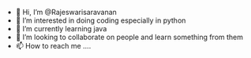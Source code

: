 - 👋 Hi, I’m @Rajeswarisaravanan
- 👀 I’m interested in doing coding especially in python
- 🌱 I’m currently learning java
- 💞️ I’m looking to collaborate on people and learn something from them
- 📫 How to reach me ....

<!---
Rajeswarisaravanan/Rajeswarisaravanan is a ✨ special ✨ repository because its `README.md` (this file) appears on your GitHub profile.
You can click the Preview link to take a look at your changes.
--->
